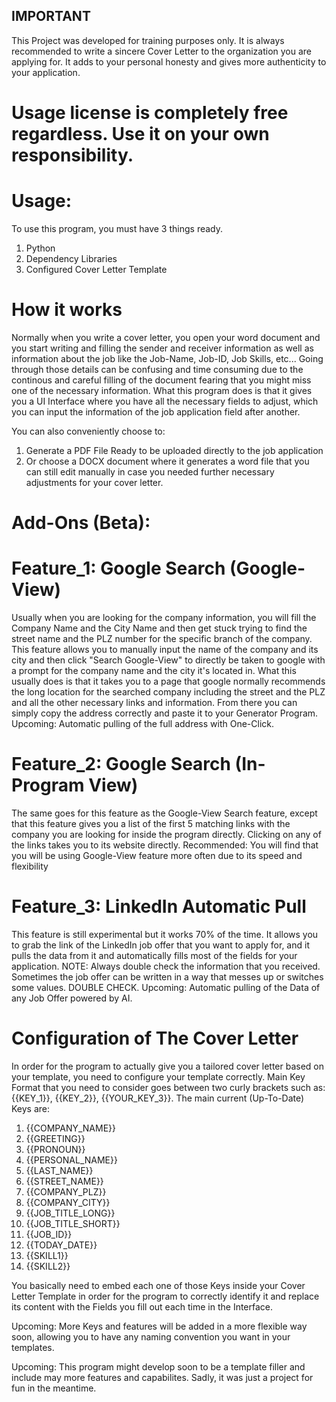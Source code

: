 ## IMPORTANT ##
This Project was developed for training purposes only.
It is always recommended to write a sincere Cover Letter to the organization you are applying for.
It adds to your personal honesty and gives more authenticity to your application.

# Usage license is completely free regardless. Use it on your own responsibility.

# Usage:
To use this program, you must have 3 things ready.
1. Python
2. Dependency Libraries
3. Configured Cover Letter Template

# How it works
Normally when you write a cover letter, you open your word document and you start writing and filling the sender and receiver information as well as information about the job like the Job-Name, Job-ID, Job Skills, etc...
Going through those details can be confusing and time consuming due to the continous and careful filling of the document fearing that you might miss one of the necessary information. 
What this program does is that it gives you a UI Interface where you have all the necessary fields to adjust, which you can input the information of the job application field after another.

You can also conveniently choose to:
1. Generate a PDF File Ready to be uploaded directly to the job application
2. Or choose a DOCX document where it generates a word file that you can still edit manually in case you needed further necessary adjustments for your cover letter.

# Add-Ons (Beta):
# Feature_1: Google Search (Google-View)
Usually when you are looking for the company information, you will fill the Company Name and the City Name and then get stuck trying to find the street name and the PLZ number for the specific branch of the company.
This feature allows you to manually input the name of the company and its city and then click "Search Google-View" to directly be taken to google with a prompt for the company name and the city it's located in.
What this usually does is that it takes you to a page that google normally recommends the long location for the searched company including the street and the PLZ and all the other necessary links and information.
From there you can simply copy the address correctly and paste it to your Generator Program.
Upcoming: Automatic pulling of the full address with One-Click.

# Feature_2: Google Search (In-Program View)
The same goes for this feature as the Google-View Search feature, except that this feature gives you a list of the first 5 matching links with the company you are looking for inside the program directly.
Clicking on any of the links takes you to its website directly.
Recommended: You will find that you will be using Google-View feature more often due to its speed and flexibility 

# Feature_3: LinkedIn Automatic Pull
This feature is still experimental but it works 70% of the time. It allows you to grab the link of the LinkedIn job offer that you want to apply for, and it pulls the data from it and automatically fills most of the fields for your application.
NOTE: Always double check the information that you received. Sometimes the job offer can be written in a way that messes up or switches some values. DOUBLE CHECK.
Upcoming: Automatic pulling of the Data of any Job Offer powered by AI.

# Configuration of The Cover Letter
In order for the program to actually give you a tailored cover letter based on your template, you need to configure your template correctly.
Main Key Format that you need to consider goes between two curly brackets such as: {{KEY_1}}, {{KEY_2}}, {{YOUR_KEY_3}}.
The main current (Up-To-Date) Keys are:
1. {{COMPANY_NAME}}
2. {{GREETING}}
3. {{PRONOUN}}
4. {{PERSONAL_NAME}}
5. {{LAST_NAME}}
6. {{STREET_NAME}}
7. {{COMPANY_PLZ}}
8. {{COMPANY_CITY}}
9. {{JOB_TITLE_LONG}}
10. {{JOB_TITLE_SHORT}}
11. {{JOB_ID}}
12. {{TODAY_DATE}}
13. {{SKILL1}}
14. {{SKILL2}}

You basically need to embed each one of those Keys inside your Cover Letter Template in order for the program to correctly identify it and replace its content with the Fields you fill out each time in the Interface.

Upcoming: More Keys and features will be added in a more flexible way soon, allowing you to have any naming convention you want in your templates.

Upcoming: This program might develop soon to be a template filler and include may more features and capabilites. Sadly, it was just a project for fun in the meantime.
